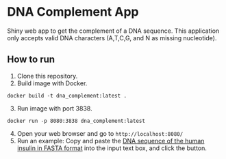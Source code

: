 # DNA Complement App

Shiny web app to get the complement of a DNA sequence. This application only accepts valid DNA characters (A,T,C,G, and N as missing nucleotide).

## How to run

1. Clone this repository.
2. Build image with Docker.
```
docker build -t dna_complement:latest .
```
3. Run image with port 3838.
```
docker run -p 8080:3838 dna_complement:latest
```
4. Open your web browser and go to `http://localhost:8080/`
5. Run an example: Copy and paste the [DNA sequence of the human insulin in FASTA format](https://www.ncbi.nlm.nih.gov/nuccore/NC_000011.10?report=fasta&from=2159779&to=2161209&strand=true) into the input text box, and click the button.
